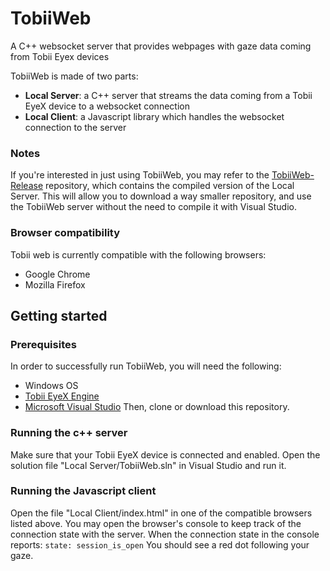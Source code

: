 # TobiiWeb
A C++ websocket server that provides webpages with gaze data coming from Tobii Eyex devices

TobiiWeb is made of two parts:
 * **Local Server**: a C++ server that streams the data coming from a Tobii EyeX device to a websocket connection
 * **Local Client**: a Javascript library which handles the websocket connection to the server

### Notes
If you're interested in just using TobiiWeb, you may refer to the [TobiiWeb-Release](https://github.com/Mirco-Nani/TobiiWeb-Release) repository, which contains the compiled version of the Local Server. This will allow you to download a way smaller repository, and use the TobiiWeb server without the need to compile it with Visual Studio.

### Browser compatibility
Tobii web is currently compatible with the following browsers:
 * Google Chrome
 * Mozilla Firefox

## Getting started

### Prerequisites
In order to successfully run TobiiWeb, you will need the following:
 * Windows OS
 * [Tobii EyeX Engine](http://developer.tobii.com/eyex-setup/)
 * [Microsoft Visual Studio](https://www.visualstudio.com/it/vs/community/)
Then, clone or download this repository.

### Running the c++ server
Make sure that your Tobii EyeX device is connected and enabled.
Open the solution file "Local Server/TobiiWeb.sln" in Visual Studio and run it.

### Running the Javascript client
Open the file "Local Client/index.html" in one of the compatible browsers listed above.
You may open the browser's console to keep track of the connection state with the server.
When the connection state in the console reports: 
`state: session_is_open`
You should see a red dot following your gaze.
